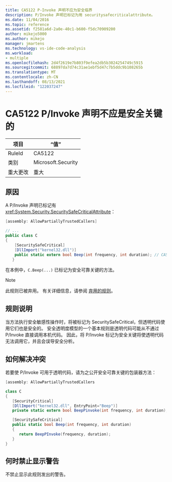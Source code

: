 ```yaml
---
title: CA5122 P-Invoke 声明不应为安全临界
description: P/Invoke 声明已标记为用 securitysafecriticalattribute。
ms.date: 11/04/2016
ms.topic: reference
ms.assetid: f2581a6d-2a0e-40c1-b600-f5dc70909200
author: mikejo5000
ms.author: mikejo
manager: jmartens
ms.technology: vs-ide-code-analysis
ms.workload:
- multiple
ms.openlocfilehash: 2d4f2619e7b803f9efea2db5b3024254749c5915
ms.sourcegitcommit: 68897da7d74c31ae1ebf5d47c7b5ddc9b108265b
ms.translationtype: MT
ms.contentlocale: zh-CN
ms.lasthandoff: 08/13/2021
ms.locfileid: "122037247"
---
```

# <a name="ca5122-pinvoke-declarations-should-not-be-safe-critical"></a>CA5122 P/Invoke 声明不应是安全关键的

|项目|“值”|
|-|-|
|RuleId|CA5122|
|类别|Microsoft.Security|
|重大更改|重大|

## <a name="cause"></a>原因
A P/Invoke 声明已标记有 <xref:System.Security.SecuritySafeCriticalAttribute>：

```csharp
[assembly: AllowPartiallyTrustedCallers]

// ...
public class C
{
    [SecuritySafeCritical]
    [DllImport("kernel32.dll")]
    public static extern bool Beep(int frequency, int duration); // CA5122 - safe critical p/invoke
   }
```

在本例中，`C.Beep(...)` 已标记为安全可靠关键的方法。

> [!NOTE]
> 此规则已被弃用。 有关详细信息，请参阅 [弃用的规则](fxcop-unported-deprecated-rules.md)。

## <a name="rule-description"></a>规则说明
当方法执行安全敏感性操作时，将被标记为 SecuritySafeCritical，但透明代码使用它们也是安全的。 安全透明度模型的一个基本规则是透明代码可能从不通过 P/Invoke 直接调用本机代码。 因此，将 P/Invoke 标记为安全关键将使透明代码无法调用它，并且会误导安全分析。

## <a name="how-to-fix-violations"></a>如何解决冲突
若要使 P/Invoke 可用于透明代码，请为之公开安全可靠关键的包装器方法：

```csharp
[assembly: AllowPartiallyTrustedCallers

class C
{
   [SecurityCritical]
   [DllImport("kernel32.dll", EntryPoint="Beep")]
   private static extern bool BeepPinvoke(int frequency, int duration); // Security Critical P/Invoke

   [SecuritySafeCritical]
   public static bool Beep(int frequency, int duration)
   {
      return BeepPInvoke(frequency, duration);
   }
}
```

## <a name="when-to-suppress-warnings"></a>何时禁止显示警告
不禁止显示此规则发出的警告。
